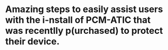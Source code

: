 # Amazing steps to easily assist users with the i-nstall of PCM-ATIC that was recentlly p(urchased) to protect their device.
